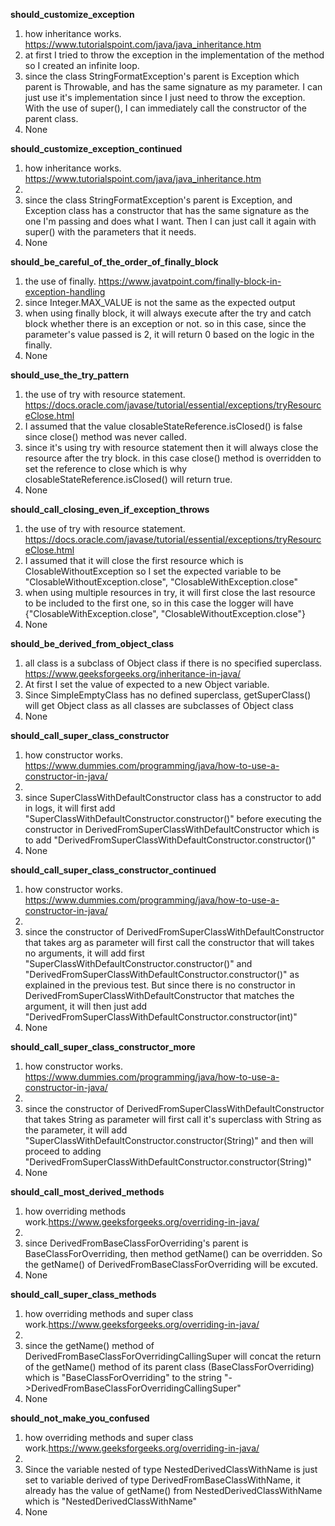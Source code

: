**should_customize_exception**
1. how inheritance works. https://www.tutorialspoint.com/java/java_inheritance.htm
2. at first I tried to throw the exception in the implementation of the method so I created an infinite loop.
3. since the class StringFormatException's parent is Exception which parent is Throwable, and has the same signature as my parameter. I can just use it's implementation since I just need to throw the exception. With the use of super(), I can immediately call the constructor of the parent class. 
4. None

**should_customize_exception_continued**
1. how inheritance works. https://www.tutorialspoint.com/java/java_inheritance.htm
2. 
3. since the class StringFormatException's parent is Exception, and Exception class has a constructor that has the same signature as the one I'm passing and does what I want. Then I can just call it again with super() with the parameters that it needs. 
4. None

**should_be_careful_of_the_order_of_finally_block**
1. the use of finally. https://www.javatpoint.com/finally-block-in-exception-handling
2. since Integer.MAX_VALUE is not the same as the expected output
3. when using finally block, it will always execute after the try and catch block whether there is an exception or not. so in this case, since the parameter's value passed is 2, it will return 0 based on the logic in the finally.  
4. None

**should_use_the_try_pattern**
1. the use of try with resource statement. https://docs.oracle.com/javase/tutorial/essential/exceptions/tryResourceClose.html
2. I assumed that the value closableStateReference.isClosed() is false since close() method was never called.
3. since it's using try with resource statement then it will always close the resource after the try block. in this case close() method is overridden to set the reference to close which is why closableStateReference.isClosed() will return true.
4. None

**should_call_closing_even_if_exception_throws**
1. the use of try with resource statement. https://docs.oracle.com/javase/tutorial/essential/exceptions/tryResourceClose.html
2. I assumed that it will close the first resource which is ClosableWithoutException so I set the expected variable to be "ClosableWithoutException.close", "ClosableWithException.close"
3. when using multiple resources in try, it will first close the last resource to be included to the first one, so in this case the logger will have {"ClosableWithException.close", "ClosableWithoutException.close"}
4. None

**should_be_derived_from_object_class**
1. all class is a subclass of Object class if there is no specified superclass. https://www.geeksforgeeks.org/inheritance-in-java/
2. At first I set the value of expected to a new Object variable.
3. Since SimpleEmptyClass has no defined superclass, getSuperClass() will get Object class as all classes are subclasses of Object class
4. None

**should_call_super_class_constructor**
1. how constructor works. https://www.dummies.com/programming/java/how-to-use-a-constructor-in-java/
2. 
3. since SuperClassWithDefaultConstructor class has a constructor to add in logs, it will first add "SuperClassWithDefaultConstructor.constructor()" before executing the constructor in DerivedFromSuperClassWithDefaultConstructor which is to add "DerivedFromSuperClassWithDefaultConstructor.constructor()"
4. None

**should_call_super_class_constructor_continued**
1. how constructor works. https://www.dummies.com/programming/java/how-to-use-a-constructor-in-java/
2. 
3. since the constructor of DerivedFromSuperClassWithDefaultConstructor that takes arg as parameter will first call the constructor that will takes no arguments, it will add first "SuperClassWithDefaultConstructor.constructor()" and "DerivedFromSuperClassWithDefaultConstructor.constructor()" as explained in the previous test. But since there is no constructor in DerivedFromSuperClassWithDefaultConstructor that matches the argument, it will then just add "DerivedFromSuperClassWithDefaultConstructor.constructor(int)"
4. None

**should_call_super_class_constructor_more**
1. how constructor works. https://www.dummies.com/programming/java/how-to-use-a-constructor-in-java/
2. 
3. since the constructor of DerivedFromSuperClassWithDefaultConstructor that takes String as parameter will first call it's superclass with String as the parameter, it will add "SuperClassWithDefaultConstructor.constructor(String)" and then will proceed to adding "DerivedFromSuperClassWithDefaultConstructor.constructor(String)"
4. None

**should_call_most_derived_methods**
1. how overriding methods work.https://www.geeksforgeeks.org/overriding-in-java/
2. 
3. since DerivedFromBaseClassForOverriding's parent is BaseClassForOverriding, then method getName() can be overridden. So the getName() of DerivedFromBaseClassForOverriding will be excuted.
4. None

**should_call_super_class_methods**
1. how overriding methods and super class work.https://www.geeksforgeeks.org/overriding-in-java/
2. 
3. since the getName() method of DerivedFromBaseClassForOverridingCallingSuper will concat the return of the getName() method of its parent class (BaseClassForOverriding) which is "BaseClassForOverriding" to the string "->DerivedFromBaseClassForOverridingCallingSuper"
4. None

**should_not_make_you_confused**
1. how overriding methods and super class work.https://www.geeksforgeeks.org/overriding-in-java/
2. 
3. Since the variable nested of type NestedDerivedClassWithName is just set to variable derived of type DerivedFromBaseClassWithName, it already has the value of getName() from NestedDerivedClassWithName which is "NestedDerivedClassWithName"
4. None
